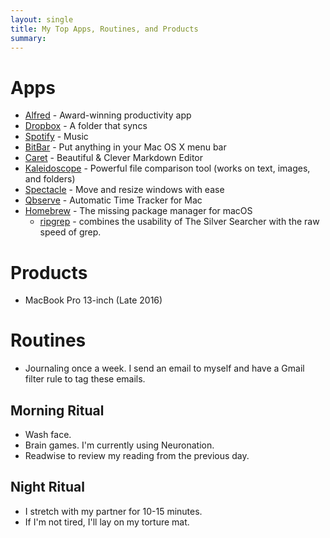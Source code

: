 ```yaml
---
layout: single
title: My Top Apps, Routines, and Products
summary:
---
```


# Apps

- [Alfred](https://www.alfredapp.com/) - Award-winning productivity app
- [Dropbox](https://www.dropbox.com/install) - A folder that syncs
- [Spotify](https://www.spotify.com/us/download/other/) - Music
- [BitBar](https://github.com/matryer/bitbar/releases/latest) - Put anything in your Mac OS X menu bar
- [Caret](https://caret.io/) - Beautiful & Clever Markdown Editor
- [Kaleidoscope](https://www.kaleidoscopeapp.com/) - Powerful file comparison tool (works on text, images, and folders)
- [Spectacle](https://www.spectacleapp.com/) - Move and resize windows with ease
- [Qbserve](https://qotoqot.com/qbserve/) - Automatic Time Tracker for Mac
- [Homebrew](https://brew.sh/) - The missing package manager for macOS
  - [ripgrep](https://github.com/BurntSushi/ripgrep) - combines the usability of The Silver Searcher with the raw speed of grep.

# Products

- MacBook Pro 13-inch (Late 2016)

# Routines

- Journaling once a week. I send an email to myself and have a Gmail filter rule to tag these emails.

## Morning Ritual

- Wash face.
- Brain games. I'm currently using Neuronation.
- Readwise to review my reading from the previous day.

## Night Ritual

- I stretch with my partner for 10-15 minutes.
- If I'm not tired, I'll lay on my torture mat.
